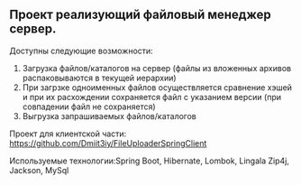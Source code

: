 ## Проект реализующий файловый менеджер сервер. 
Доступны следующие возможности: <br>
1. Загрузка файлов/каталогов на сервер (файлы из вложенных архивов распаковываются в текущей иерархии) 
2. При загрзке одноименных файлов осуществляется сравнение хэшей и при их расхождении сохраняется файл с указанием версии (при совпадении файл не сохраняется) 
3. Выгрузка запрашиваемых файлов/каталогов

Проект для клиентской части: https://github.com/Dmiit3iy/FileUploaderSpringClient

Используемые технологии:Spring Boot, Hibernate, Lombok, Lingala Zip4j, Jackson, MySql
